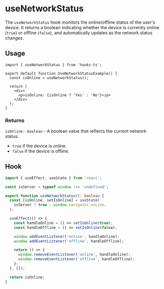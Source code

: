 # useNetworkStatus

The `useNetworkStatus` hook monitors the online/offline status of the user's device. It returns a boolean indicating whether the device is currently online (`true`) or offline (`false`), and automatically updates as the network status changes.

## Usage

```tsx
import { useNetworkStatus } from 'hooks-ts';

export default function UseNetworkStatusExample() {
  const isOnline = useNetworkStatus();

  return (
    <div>
      <p>isOnline: {isOnline ? 'Yes' : 'No'}</p>
    </div>
  );
}
```

### Returns

`isOnline: boolean` - A boolean value that reflects the current network status:

- `true` if the device is online.
- `false` if the device is offline.

## Hook

```ts
import { useEffect, useState } from 'react';

const isServer = typeof window !== 'undefined';

export function useNetworkStatus(): boolean {
  const [isOnline, setIsOnline] = useState(
    isServer ? true : window.navigator.onLine,
  );

  useEffect(() => {
    const handleOnline = () => setIsOnline(true);
    const handleOffline = () => setIsOnline(false);

    window.addEventListener('online', handleOnline);
    window.addEventListener('offline', handleOffline);

    return () => {
      window.removeEventListener('online', handleOnline);
      window.removeEventListener('offline', handleOffline);
    };
  }, []);

  return isOnline;
}
```
